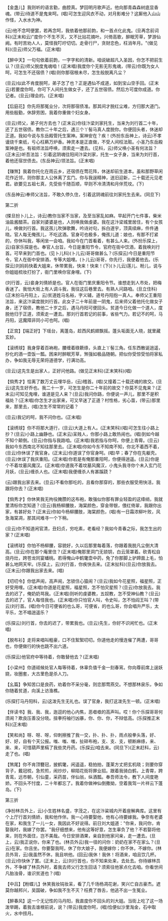 <!-- { "loadSidebar": true } -->
【金盏儿】我则听的语言勤，曲腔真。梦回明月歌声近。他向那青森森树底显香魂。(带云)待道不是鬼来呵。(唱)可怎生迎风衣不动，对月影难分？这厮他入山山作怪，入水水为神。

(云)他不念呵便罢，若再念呵，我依着他那前韵，和一首点化此鬼。(旦再念前词科)(正末和云)"度你个不生不灭，又不比拈花摘叶。兴倚高歌，醉眠芳草，梦游仙阙。有时苦劝人人，莫怪我叮咛切切。走骨行尸，贪财恋色，枉消年月。"(做见科)(旦云)师父万福。(正末唱)

【醉中天】一句句依着前韵，一字字和的清新。咱说破超凡入圣因，你怎不把前生认？(旦云)师父脱度鬼魂咱！(正末唱)我度你个无影无形鬼魂，(带云)你既为女人呵，可怎生不还宿债？(唱)则你那宿根未尽，怎生般脱离凡尘？

(旦云)似此不肯度脱呵，弟子怎了也？正是遇仙不成道，如到宝山空手回。(正末云)若要度你呵，你可下人间托生做女子，还了五世宿债。然后方可度你成道。你记者。(旦云)理会的。(正末唱)

【后庭花】你先将那冤业分，次将那宿债准。那其间才脱红尘难，方归那大道门。用些殷勤，休辞劳困，我着你重做个妇女身。

(旦云)师父，弟子何方去也？(正末云)你往汴梁刘家托生，当来为刘行首二十年，还了五世宿债。教你二十年之后，遇三个丫髻马真人度脱你。你便回头者，休迷却正道。我如今说与东岳殿管托生案神。案神安在？疾！(外扮东岳神上，诗云)不孝谩烧千束纸，亏心枉爇万炉香。神灵本是正直做，不受人间枉法赃。小圣乃东岳殿案神是也。有祖师法旨呼唤，须索走一遭去。(见科，云)师父唤小圣有何法旨？(正末云)听吾法旨：引着这阴魂往阳间汴梁刘家，托生一女子身，当来为刘行首，着他还宿世债去。(东岳神云)领法旨。(正末唱)

【赚煞】我着你托化在雨云乡，还宿债在莺花阵，休迷却前生道本。虽和那野草闲花作近邻，则你那主人公休离了玄门。你与我逞精神，送旧迎新，二十载还元见老君。欲要见五祖七真，先受些千随百顺，早则不冷清清和月伴荒坟。(下)

(东岳神云)奉师父法旨，不敢久停久住，引着这阴魂前往刘家托生去来。(同旦下)


第二折

(搽旦扮卜儿上，诗云)教你当家不当家，及至当家乱如麻。早起开门七件事，柴米油盐酱醋茶。自家刘婆婆是也，人则唤我做虔婆。我在这汴梁城里居住，有个女孩儿，唤做刘行首。我这孩儿吹弹歌舞，吟诗对句，拆白道宇，顶真续麻，件件通晓。官人每无俺孩儿，不吃这酒。官身可也极多，俺孩儿道：娘也，有那不打紧的，你休叫我，等闲坐一会咱。我如今在门首看着，有甚么人来。(外扮乐探上，云)自家乐探是也。奉官人台旨，今日是重阳节令，官府在衙中饮酒，着我唤刘行首。可早来到门首也。(见卜儿科)(卜儿云)哥哥做甚么？(乐探云)今日是重阳节令，官人在衙中安排酒，专等大姐哩。(卜儿云)哥哥，你先行，我便着他去。(乐探云)刘妈妈快着大姐来，休带累我，快来！快来！(下)(卜儿云)莲儿、盼儿，说与你姐姐梳妆打扮了，衙门里唤你官身哩。(下)

(刘行首，云)妾身刘倩娇是也。官人在衙门里庆重阳令节。谁想走到人市处，把梅香迷了。我怕大街上有人调斗我，我往这后巷里去。有熟人问路咱。(旦立住科)(正末扮马丹阳上，云)贫道姓马名裕，字义辅，道号丹阳抱一真人。奉师父王重阳法旨，来这汴粱度脱刘行首。此女子二十年前是一阴鬼，后来师父着他托化做女子身，还了宿债，教他二十岁之后，遇马丹阳可便回头。贫道今日化做一个道人，度脱他归于正道，须索走一遭去。那刘行首若记的前事，省些气力。若记不的呵，马丹阳，这魔障非同小可也呵。(唱)

【正宫】【端正好】下瑶台，离蓬岛，趁西风鹤翅飘摇。蓬头垢面无人晓，就里藏玄妙。

【滚绣球】我身穿着百衲袍，腰缠着碌簌绦，头直上丫髻三角。任东西散诞逍遥，抄化的酒一壶饭一瓢。困来时醉眠芳草，煞强如极品随朝。把似你受惊受怕将家私办，争如我无辱无荣将道德学，行满功高。

(旦云)这先生是出家人，正好问他路。(做见正末科)(正末笑科)(唱)

【倘秀才】恰离了数万丈云埋华岳，(云)稽首。(唱)又撞着二十载还魂的故交。(旦云)这先生好乔也。我二十一岁，可怎生是你二十年前的故交？你莫不见鬼来？(正末云)可知见鬼哩，谁道是见人来？(旦云)我问你路，你便说一声儿，那里不是积福处？(正末唱)你怎生才出家来，可又早迷了正道？村性格，劣心苗，(带云)那里来，那里去，(唱)怎生不常常的记着？

(旦云)我记的呵，我不问你也。(正末唱)

【滚绣球】你不将那大道行，(旦云)大道上有人。(正末笑科)(唱)可怎生往小路上抄？(旦云)小路上幽静也。(正末云)呆贱人，你那小路上敢热闹也。(唱)到如今越不知个颠倒。(旦云)你指与我路咱。(正末唱)我若指与你呵，你便上青霄。(旦云)我如今东西南北不知往那里去。(正末唱)你如今东不知南不知，你北不着西不着，(旦云)你休误了我官身。(正末云)你道误了你官身呵。(唱)早；春了你在先躯壳。(旦云)休误了我庆重阳。(正末唱)你若是有俺那重阳呵，你便得逍遥。(旦云)你是个不着坟墓风魔汉。(正末唱)你道我不着坟墓风魔汉，小鬼头我寻你个未入玄门花月妖，(旦云)缠杀人也。(正末唱)我便缠杀人有甚蹊跷？

(云)跟我出家去来。(旦云)不看你那吃的，且看你那穿的，那些衣服受用快活，我跟将你去？(正末唱)

【倘秀才】你休笑我无拘役腌臜的这布袍，敢强似你那有罪业轻盈的这绛绡，我就里清标你怎知道？(旦云)我杨柳腰肢，海棠颜色，穿金带银，偎红倚翠，我跟你出家，有甚好处？(正末云)你如今杨柳腰肢，海棠颜色，(唱)有一日霜浓柳叶败，风急海棠凋，那其间难寻一个下稍。

(旦云)你不知道闲官清，丑妇贞，穷吃素，老看经？我如今青春之际，我怎生出的家？(正末唱)

【滚绣球】你怕不杨柳腰，容貌好，久以后那里每着落，你跟着我脱凡尘倒大清高。(旦云)你在那个庵里住？(正末唱)俺那里洞门无锁钥，白云笼罩着。砍青松自烧丹灶，跨苍龙同宴蟠桃。若得俺山中鹤氅壶中药，免了你那脚上驴蹄面上毛，怕甚么地网天牢。(乐探上，云)刘行首，你疾快去来。(正末扯科)(旦云)你放我去。(正末云)你跟我出家去来。(唱)

【叨叨令】你低声闹，高声闹，怎锁住心猿闹？(旦云)我如今花星照，福星照，正好受用哩。(正末唱)你道是花星照，福星照，怎不怕灾星照？(旦云)你放我去。我去的迟了，俺奶奶骂我。(正末唱)则听的虔婆教，五奴教，怎不受神仙教？(旦云)去的迟了，官人每怪我也。(正末唱)你只怕官人叫，令史叫，怎不怕阎王叫？(带云)刘行首。(唱)你今日可便省的也么哥，可便省，的也么哥，你会唱升严乐，太平乐，怎不唱逍遥乐？

(乐探云)刘行首，你去的迟了，带累我也。(旦云)先生，你好不识闲忙也。(正末唱)

【脱布衫】走将来唱叫粗豪，口不住絮絮叨叨。你道他走的慢连催了两遭，哥哥也，你便做行的快也跳不出六道。

(乐探云)他官府中等待着，你敢替他去？(正末唱)

【小梁州】你道祗候处官人每等待着，休辜负值千金一刻春宵。你向尊前席上逞妖娆，妆圈套，大古里色是杀人刀。

【幺篇】争知苦口是良药，劝着你不采分毫，则恋那莺燕交。不想那林泉乐，争如你随着贫道，向溪上访渔樵。

(乐探打马丹阳科，云)这泼先生无礼也。误了官身，我打这泼先生一顿。(正末唱)

【伴读书】我、我、我，迤逗的他心内焦，恶噷噷的高声叫。哎！你个乐探哥哥何须闹？欺良压善没分晓。揎拳捋袖行凶暴，你、你、你，不辩低高。(乐探推正末科)(正末唱)

【笑和尚】呀、呀、呀，仰刺擦推了我一交，扑、扑、扑，雨点般拳头落，好、好、好，自有个天公报。嗤、嗤、嗤，扯碎布袍，支、支、支，顿断麻绦，来、来、来，可惜葫芦里槅了我些灵丹药。(乐探云)咱去来。(同旦下)(正末赶科，云)走了也。(唱)

【煞尾】你不肯顶簪冠，披鹤氅，闲遥遥，稳拍拍，蓬莱方丈把玄机晓；则要你穿背子，戴冠梳，急煎煎，闹炒炒，柳陌花街将罪业招。跟着我骑白鹤，上青霄，跨青鸾，远市朝，引仙童，采药苗，伴仙翁，纵酒瓢。奉吾师法令，教下人间度艳娇。不回头不忖度，二十年都忘了。我着你做神仙倒撒拗，空着我驾一片祥云下蓬岛。(下)


第三折

(净扮林员外上，云)小生姓林名盛，字茂之，在这汴粱城内开着座解典库。这里有个上厅行首刘倩娇，我和他作伴。我一心待要娶他，他有心待要嫁我。争奈有老婆在家，和我生了一儿一女，我因此不好说得。前日刘大姐道："你来，我问你，肯娶我时，我嫁了你罢。"我仔细想来，他有这等好意，怎生辜负了他？不若娶将他来，则在外面住，岂不美哉。今日安排酒果，亲自到他家问亲，走一遭去。(旦上，云)我正说你，你来了也。(林员外云)我一径的问你：奶奶在家不在家么？(旦云)在家。你且坐。你要娶我呵，休了你大娘子，我便嫁你；你不休，不嫁你。(林员外背，云)我虽然不休，我且哄他。(回云)我休！我休！将酒来，咱且饮几杯。(旦云)你快休了罢。(正末上，云)刘行首也，你不知来处来，去处去。你待嫁林员外，不争嫁了林员外时，着我去师父行怎生回话？须索往他家点化去咱。你看世间凡胎浊骨，谁识贫道也？(唱)

【中吕】【粉蝶儿】休笑我妆钝妆呆，看了几千场杨凋花谢，笑兴亡自古豪杰。遮莫你越邦兴，吴国破，争如我不生不灭？枉费了唇舌，他逃不出一生冤业。

【醉春风】这一个无记性的马丹阳，我直度你不回头的刘大姐。当街上吃了这一场泼举踢，着我去谁根前说，说？(带云)我度你呵，(唱)恰便似沙里淘金，石中取火，水中捞月。

